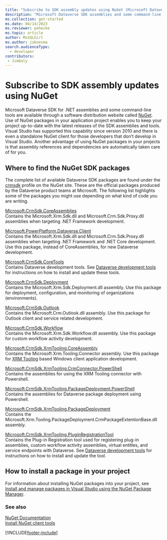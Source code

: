 ```yaml
---
title: "Subscribe to SDK assembly updates using NuGet (Microsoft Dataverse) | Microsoft Docs" 
description: "Microsoft Dataverse SDK assemblies and some command-line tools are available through nuget.org. Use of NuGet packages in your application project enables you to keep your project up-to-date with the latest releases of the SDK assemblies and tools." 
ms.collection: get-started
ms.date: 04/14/2023
ms.reviewer: pehecke
ms.topic: article
author: MsSQLGirl 
ms.author: jukoesma
search.audienceType: 
  - developer
contributors:
 - JimDaly
---
```


# Subscribe to SDK assembly updates using NuGet

Microsoft Dataverse SDK for .NET assemblies and some command-line tools are available through a software distribution website called [NuGet](https://www.nuget.org). Use of NuGet packages in your application project enables you to keep your project up-to-date with the latest releases of the SDK assemblies and tools. Visual Studio has supported this capability since version 2010 and there is even a standalone NuGet client for those developers that don’t develop in Visual Studio. Another advantage of using NuGet packages in your projects is that assembly references and dependencies are automatically taken care of for you.

## Where to find the NuGet SDK packages

The complete list of available Dataverse SDK packages are found under the [crmsdk](https://www.nuget.org/profiles/crmsdk) profile on the NuGet site. These are the official packages produced by the Dataverse product teams at Microsoft. The following list highlights some of the packages you might use depending on what kind of code you are writing.

[Microsoft.CrmSdk.CoreAssemblies](https://www.nuget.org/packages/Microsoft.CrmSdk.CoreAssemblies/)  
Contains the Microsoft.Xrm.Sdk.dll and Microsoft.Crm.Sdk.Proxy.dll assemblies when targeting .NET Framework development.

[Microsoft.PowerPlatform.Dataverse.Client](https://www.nuget.org/packages/Microsoft.PowerPlatform.Dataverse.Client)  
Contains the Microsoft.Xrm.Sdk.dll and Microsoft.Crm.Sdk.Proxy.dll assemblies when targeting .NET Framework and .NET Core development. Use this package, instead of CoreAssemblies, for new Dataverse development.

[Microsoft.CrmSdk.CoreTools](https://www.nuget.org/packages/Microsoft.CrmSdk.CoreTools/)  
Contains Dataverse development tools. See [Dataverse development tools](../download-tools-nuget.md) for instructions on how to install and update these tools.

[Microsoft.CrmSdk.Deployment](https://www.nuget.org/packages/Microsoft.CrmSdk.Deployment/)  
Contains the Microsoft.Xrm.Sdk.Deployment.dll assembly. Use this package for deployment, configuration, and monitoring of organizations (environments).

[Microsoft.CrmSdk.Outlook](https://www.nuget.org/packages/Microsoft.CrmSdk.Outlook/)  
Contains the Microsoft.Crm.Outlook.dll assembly. Use this package for Outlook client and service related development.

[Microsoft.CrmSdk.Workflow](https://www.nuget.org/packages/Microsoft.CrmSdk.Workflow/)  
Contains the Microsoft.Xrm.Sdk.Workflow.dll assembly. Use this package for custom workflow activity development.

[Microsoft.CrmSdk.XrmTooling.CoreAssembly](https://www.nuget.org/packages/Microsoft.CrmSdk.XrmTooling.CoreAssembly/)  
Contains the Microsoft.Xrm.Tooling.Connector assembly. Use this package for [XRM Tooling](../xrm-tooling/build-windows-client-applications-xrm-tools.md) based Windows client application development.

[Microsoft.CrmSdk.XrmTooling.CrmConnector.PowerShell](https://www.nuget.org/packages/Microsoft.CrmSdk.XrmTooling.CrmConnector.PowerShell/)  
Contains the assemblies for using the XRM Tooling connector with Powershell.

[Microsoft.CrmSdk.XrmTooling.PackageDeployment.PowerShell](https://www.nuget.org/packages/Microsoft.CrmSdk.XrmTooling.PackageDeployment.PowerShell/)  
Contains the assemblies for Dataverse package deployment using Powershell.

[Microsoft.CrmSdk.XrmTooling.PackageDeployment](https://www.nuget.org/packages/Microsoft.CrmSdk.XrmTooling.PackageDeployment/)  
Contains the Microsoft.Xrm.Tooling.PackageDeployment.CrmPackageExtentionBase.dll assembly.

[Microsoft.CrmSdk.XrmTooling.PluginRegistrationTool](https://www.nuget.org/packages/Microsoft.CrmSdk.XrmTooling.PluginRegistrationTool/)  
Contains the Plug-in Registration tool used for registering plug-in assemblies, custom workflow activity assemblies, virtual entitles, and service endpoints with Dataverse. See [Dataverse development tools](../download-tools-nuget.md) for instructions on how to install and update the tool.

## How to install a package in your project

 For information about installing NuGet packages into your project, see [Install and manage packages in Visual Studio using the NuGet Package Manager](/nuget/consume-packages/install-use-packages-visual-studio).
  
### See also

[NuGet Documentation](/nuget/)  
[Install NuGet client tools](/nuget/install-nuget-client-tools)

[!INCLUDE[footer-include](../../../includes/footer-banner.md)]
